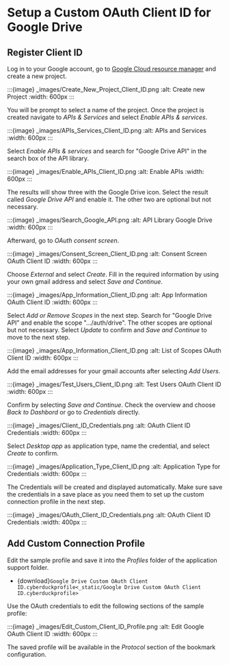 Setup a Custom OAuth Client ID for Google Drive
===

## Register Client ID

Log in to your Google account, go to [Google Cloud resource manager](https://console.cloud.google.com/cloud-resource-manager) and create a new project.

:::{image} _images/Create_New_Project_Client_ID.png
:alt: Create new Project
:width: 600px
:::

You will be prompt to select a name of the project. Once the project is created navigate to _APIs &  Services_ and select _Enable APIs & services_.

:::{image} _images/APIs_Services_Client_ID.png
:alt: APIs and Services
:width: 600px
:::

Select _Enable APIs & services_ and search for "Google Drive API" in the search box of the API library.

:::{image} _images/Enable_APIs_Client_ID.png
:alt: Enable APIs
:width: 600px
:::

The results will show three with the Google Drive icon. Select the result called _Google Drive API_ and enable it. The other two are optional but not necessary.

:::{image} _images/Search_Google_API.png
:alt: API Library Google Drive
:width: 600px
:::

Afterward, go to _OAuth consent screen_.

:::{image} _images/Consent_Screen_Client_ID.png
:alt: Consent Screen OAuth Client ID
:width: 600px
:::

Choose _External_ and select _Create_. Fill in the required information by using your own gmail address and select _Save and Continue_.

:::{image} _images/App_Information_Client_ID.png
:alt: App Information OAuth Client ID
:width: 600px
:::

Select _Add or Remove Scopes_ in the next step. Search for "Google Drive API" and enable the scope ".../auth/drive". The other scopes are optional but not necessary. Select _Update_ to confirm and _Save and Continue_ to move to the next step.

:::{image} _images/App_Information_Client_ID.png
:alt: List of Scopes OAuth Client ID
:width: 600px
:::

Add the email addresses for your gmail accounts after selecting _Add Users_.

:::{image} _images/Test_Users_Client_ID.png
:alt: Test Users OAuth Client ID
:width: 600px
:::

Confirm by selecting _Save and Continue_. Check the overview and choose _Back to Dashbord_ or go to _Credentials_ directly.

:::{image} _images/Client_ID_Credentials.png
:alt: OAuth Client ID Credentials
:width: 600px
:::

Select _Desktop app_ as application type, name the credential, and select _Create_ to confirm.

:::{image} _images/Application_Type_Client_ID.png
:alt: Application Type for Credentials
:width: 600px
:::

The Credentials will be created and displayed automatically. Make sure save the credentials in a save place as you need them to set up the custom connection profile in the next step.

:::{image} _images/OAuth_Client_ID_Credentials.png
:alt: OAuth Client ID Credentials
:width: 400px
:::

## Add Custom Connection Profile

Edit the sample profile and save it into the _Profiles_ folder of the application support folder.

- {download}`Google Drive Custom OAuth Client ID.cyberduckprofile<_static/Google Drive Custom OAuth Client ID.cyberduckprofile>`

Use the OAuth credentials to edit the following sections of the sample profile:

:::{image} _images/Edit_Custom_Client_ID_Profile.png
:alt: Edit Google OAuth Client ID
:width: 600px
:::

The saved profile will be available in the _Protocol_ section of the bookmark configuration. 